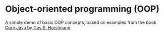 # Object-oriented programming (OOP)

A simple demo of basic OOP concepts, based on examples from the book [Core Java by Cay S. Horstmann](https://horstmann.com/corejava/).
